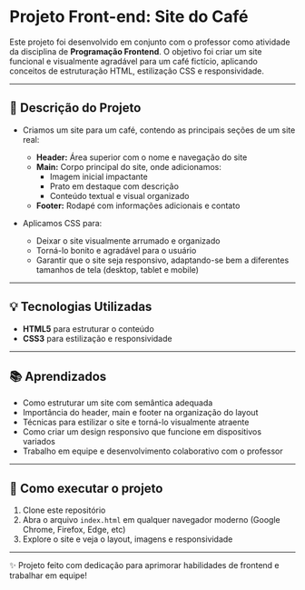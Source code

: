 # Projeto Front-end: Site do Café

Este projeto foi desenvolvido em conjunto com o professor como atividade da disciplina de **Programação Frontend**. O objetivo foi criar um site funcional e visualmente agradável para um café fictício, aplicando conceitos de estruturação HTML, estilização CSS e responsividade.

---

## 📝 Descrição do Projeto

- Criamos um site para um café, contendo as principais seções de um site real:  
  - **Header:** Área superior com o nome e navegação do site  
  - **Main:** Corpo principal do site, onde adicionamos:  
    - Imagem inicial impactante  
    - Prato em destaque com descrição  
    - Conteúdo textual e visual organizado  
  - **Footer:** Rodapé com informações adicionais e contato

- Aplicamos CSS para:  
  - Deixar o site visualmente arrumado e organizado  
  - Torná-lo bonito e agradável para o usuário  
  - Garantir que o site seja responsivo, adaptando-se bem a diferentes tamanhos de tela (desktop, tablet e mobile)

---

## 💡 Tecnologias Utilizadas

- **HTML5** para estruturar o conteúdo  
- **CSS3** para estilização e responsividade

---

## 📚 Aprendizados

- Como estruturar um site com semântica adequada  
- Importância do header, main e footer na organização do layout  
- Técnicas para estilizar o site e torná-lo visualmente atraente  
- Como criar um design responsivo que funcione em dispositivos variados  
- Trabalho em equipe e desenvolvimento colaborativo com o professor

---

## 🚀 Como executar o projeto

1. Clone este repositório  
2. Abra o arquivo `index.html` em qualquer navegador moderno (Google Chrome, Firefox, Edge, etc)  
3. Explore o site e veja o layout, imagens e responsividade

---

✨ Projeto feito com dedicação para aprimorar habilidades de frontend e trabalhar em equipe!
